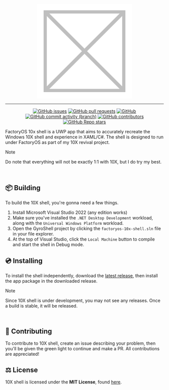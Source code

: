 <p align="center">
  <img src="https://raw.githubusercontent.com/Pdawg-bytes/factoryos-10x-shell/main/factoryos-10x-shell/Assets/Square150x150Logo.scale-200.png"></img>
</p>

---

<div align="center">

[![GitHub issues](https://img.shields.io/github/issues/pdawg-bytes/factoryos-10x-shell?label=Issues&style=flat-square)](https://github.com/Pdawg-bytes/factoryos-10x-shell/issues)
[![GitHub pull requests](https://img.shields.io/github/issues-pr/pdawg-bytes/factoryos-10x-shell?label=Pull%20Requests&style=flat-square)](https://github.com/Pdawg-bytes/factoryos-10x-shell/pulls)
[![GitHub](https://img.shields.io/github/license/pdawg-bytes/factoryos-10x-shell?label=License&style=flat-square)](https://github.com/Pdawg-bytes/factoryos-10x-shell/blob/master/LICENSE)
[![GitHub commit activity (branch)](https://img.shields.io/github/commit-activity/m/pdawg-bytes/factoryos-10x-shell/main?label=Commit%20Activity&style=flat-square)](https://github.com/Pdawg-bytes/factoryos-10x-shell/graphs/commit-activity)
[![GitHub contributors](https://img.shields.io/github/contributors/Pdawg-bytes/factoryos-10x-shell?style=flat-square&label=Contributors)](https://github.com/Pdawg-bytes/factoryos-10x-shell/graphs/contributors)
[![GitHub Repo stars](https://img.shields.io/github/stars/Pdawg-bytes/factoryos-10x-shell?label=Stargazers&style=flat-square)](https://github.com/Pdawg-bytes/factoryos-10x-shell/stargazers)

</div>

FactoryOS 10x shell is a UWP app that aims to accurately recreate the Windows 10X shell and experience in XAML/C#. The shell is designed to run under FactoryOS as part of my 10X revival project.

> [!NOTE]  
> Do note that everything will not be exactly 1:1 with 10X, but I do try my best.

<br/>

## :package: Building
To build the 10X shell, you're gonna need a few things.
1. Install Microsoft Visual Studio 2022 (any edition works)
2. Make sure you've installed the `.NET Desktop Development` workload, along with the `Universal Windows Platform` workload.
3. Open the GyroShell project by clicking the `factoryos-10x-shell.sln` file in your file explorer.
4. At the top of Visual Studio, click the `Local Machine` button to compile and start the shell in Debug mode.

## 💿 Installing
To install the shell independently, download the [latest release](https://github.com/Pdawg-bytes/factoryos-10x-shell/releases), then install the app package in the downloaded release.

> [!NOTE]  
> Since 10X shell is under development, you may not see any releases. Once a build is stable, it will be released.

<br/>

## 🤝 Contributing
To contribute to 10X shell, create an issue describing your problem, then you'll be given the green light to continue and make a PR. All contributions are appreciated!

## :balance_scale: License
10X shell is licensed under the **MIT License**, found [here](https://github.com/Pdawg-bytes/factoryos-10x-shell/blob/main/LICENSE).
